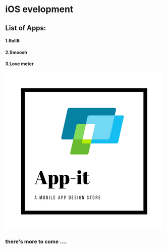 # iOS evelopment

## List of Apps:
#### 1.RollIt
#### 2.Smoosh
#### 3.Love meter

![](/images/app-it.white.png "Appit logo")

### there's more to come ....
